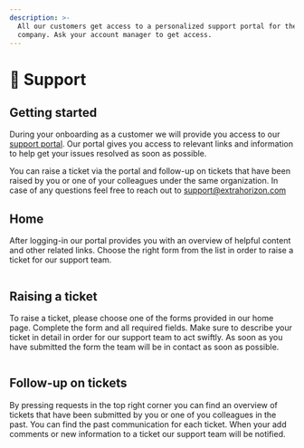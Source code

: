 ```yaml
---
description: >-
  All our customers get access to a personalized support portal for their
  company. Ask your account manager to get access.
---
```


# 🙋 Support

## Getting started

During your onboarding as a customer we will provide you access to our [support portal](https://extrahorizon.atlassian.net/servicedesk/customer/portals). Our portal gives you access to relevant links and information to help get your issues resolved as soon as possible.

You can raise a ticket via the portal and follow-up on tickets that have been raised by you or one of your colleagues under the same organization. In case of any questions feel free to reach out to [support@extrahorizon.com](mailto:support@extrahorizon.com)

## Home

After logging-in our portal provides you with an overview of helpful content and other related links. Choose the right form from the list in order to raise a ticket for our support team.

<figure><img src="../.gitbook/assets/Scherm­afbeelding 2023-01-23 om 15.36.07.png" alt=""><figcaption></figcaption></figure>

## Raising a ticket

To raise a ticket, please choose one of the forms provided in our home page. Complete the form and all required fields. Make sure to describe your ticket in detail in order for our support team to act swiftly. As soon as you have submitted the form the team will be in contact as soon as possible.

<figure><img src="../.gitbook/assets/Scherm­afbeelding 2023-01-23 om 17.54.40.png" alt=""><figcaption></figcaption></figure>

## Follow-up on tickets

By pressing requests in the top right corner you can find an overview of tickets that have been submitted by you or one of you colleagues in the past. You can find the past communication for each ticket. When your add comments or new information to a ticket our support team will be notified.

<div>

<figure><img src="../.gitbook/assets/Scherm­afbeelding 2023-01-23 om 15.35.44.png" alt=""><figcaption></figcaption></figure>

 

<figure><img src="../.gitbook/assets/Scherm­afbeelding 2023-01-23 om 15.35.57.png" alt=""><figcaption></figcaption></figure>

</div>
